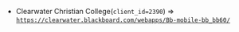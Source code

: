  - Clearwater Christian College(`client_id=2390`) => [`https://clearwater.blackboard.com/webapps/Bb-mobile-bb_bb60/`](https://clearwater.blackboard.com/webapps/Bb-mobile-bb_bb60/)
